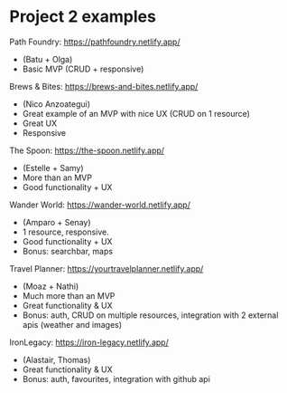 
# Project 2 examples


Path Foundry: https://pathfoundry.netlify.app/
- (Batu + Olga)
- Basic MVP (CRUD + responsive)



Brews & Bites: https://brews-and-bites.netlify.app/
- (Nico Anzoategui)
- Great example of an MVP with nice UX (CRUD on 1 resource)
- Great UX
- Responsive


The Spoon: https://the-spoon.netlify.app/
- (Estelle + Samy)
- More than an MVP
- Good functionality + UX



Wander World: https://wander-world.netlify.app/
- (Amparo + Senay)
- 1 resource, responsive.
- Good functionality + UX
- Bonus: searchbar, maps



Travel Planner: https://yourtravelplanner.netlify.app/
- (Moaz + Nathi)
- Much more than an MVP
- Great functionality & UX
- Bonus: auth, CRUD on multiple resources, integration with 2 external apis (weather and images)



IronLegacy: https://iron-legacy.netlify.app/
- (Alastair, Thomas)
- Great functionality & UX
- Bonus: auth, favourites, integration with github api
  <!-- note: they used firebase SDK + react-firebase-hooks (not using the REST API) -->




